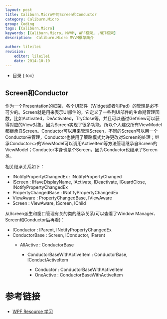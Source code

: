 ```yaml
---
layout: post
title: Caliburn.Micro中的Screen和Conductor
category: Caliburn.Micro
group: Coding
tags: [Caliburn.Micro]
keywords: [Caliburn.Micro, MVVM, WPF框架, .NET框架]
description:  Caliburn.Micro MVVM框架简介

author: lileilei
revision:
    editor: lileilei
    date: 2014-10-10
---
```


+ 目录
{:toc}


## Screen和Conductor
作为一个Presentation的框架，各个UI部件（Widget或者叫Pad）的管理是必不可少的。Screen就是用来表示UI部件的，它定义了一些列UI部件的生命期管理函数，比如Activated，DeActivated，TryClose等，并且可以通过GetView可以获得对应的View对象。因为Screen实现了很多功能，所以个人建议所有ViewModel都继承自Screen。Conductor可以用来管理Screen，不同的Screen可以用一个Conductor来管理，Conductor也使用了策略模式允许更改对Screen的处理；继承Conductor<>的ViewModel可以调用ActiveItem等方法管理继承自Screen的ViewModel；Conductor本身也是个Screen，因为Conductor也继承了Screen类。

相关继承关系如下：

+ INotifyPropertyChangedEx : INotifyPropertyChanged
+ IScreen : IHaveDisplayName, IActivate, IDeactivate, IGuardClose, INotifyPropertyChangedEx
+ PropertyChangedBase : INotifyPropertyChangedEx
+ ViewAware : PropertyChangedBase, IViewAware
+ Screen : ViewAware, IScreen, IChild

从Screen派生和窗口管理有关的类的继承关系(可以查看了Window Manager、Screen和Conductor后再看)：

+ IConductor : IParent, INotifyPropertyChangedEx
+ ConductorBase<T> : Screen, IConductor, IParent<T>
    - AllActive : ConductorBase<T>
        * ConductorBaseWithActiveItem<T> : ConductorBase<T>, IConductActiveItem
            + Conductor<T> : ConductorBaseWithActiveItem<T>
            + OneActive : ConductorBaseWithActiveItem<T>


# 参考链接

+ [WPF Resource 学习](http://wenku.baidu.com/link?url=J5y0P6ARZSGybirBpVzKB3SgfnHbLt4ThfKoAlm3xsq6Kl8xE95kqbXVOGk8YQg2ruR9zboGJc9tyVHiqzn1tTyN8ITCYSUG0D4ZyvgZZNq)
